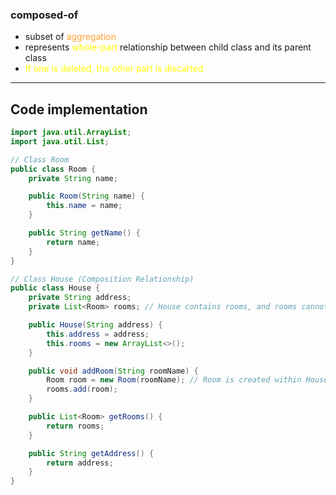 ### composed-of
- subset of <span style="color:#ffa033">aggregation</span> 
- represents <span style="color:#ffff00">whole-part</span> relationship between child class and its parent class
- <span style="color:#ffff00">If one is deleted, the other part is discarted</span> 

---

## Code implementation
```Java
import java.util.ArrayList;
import java.util.List;

// Class Room
public class Room {
    private String name;

    public Room(String name) {
        this.name = name;
    }

    public String getName() {
        return name;
    }
}

// Class House (Composition Relationship)
public class House {
    private String address;
    private List<Room> rooms; // House contains rooms, and rooms cannot exist independently

    public House(String address) {
        this.address = address;
        this.rooms = new ArrayList<>();
    }

    public void addRoom(String roomName) {
        Room room = new Room(roomName); // Room is created within House, demonstrating composition
        rooms.add(room);
    }

    public List<Room> getRooms() {
        return rooms;
    }

    public String getAddress() {
        return address;
    }
}

```
